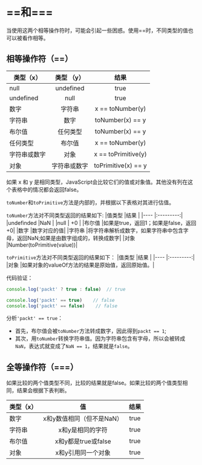 # ==和===

当使用这两个相等操作符时，可能会引起一些困惑。使用==时，不同类型的值也可以被看作相等。

## 相等操作符（==）
|类型（x）   |类型 （y）   |结果|
|---------  |:-----------:|:--------------:|
|null       |undefined    |   true        |
|undefined  |null         |   true        |
|数字       |字符串        |x == toNumber(y)|
|字符串     |数字          |toNumber(x) == y|
|布尔值     |任何类型       |toNumber(x) == y|
|任何类型    |布尔值        |x == toNumber(y)|
|字符串或数字|对象          |x == toPrimitive(y)|
|对象       |字符串或数字   |toPrimitive(x) == y|

如果 x 和 y 是相同类型，JavaScript会比较它们的值或对象值。其他没有列在这个表格中的情况都会返回false。

`toNumber`和`toPrimitive`方法是内部的，并根据以下表格对其进行估值。

`toNumber`方法对不同类型返回的结果如下:
|值类型        |结果       |
|----          |:---------:|
|undefinded    |NaN       |
|null          | +0       |
|布尔值         |如果是true，返回1；如果是false，返回+0|
|数字           |数字对应的值|
|字符串         |将字符串解析成数字，如果字符串中包含字母，返回NaN;如果是由数字组成的，转换成数字|
|对象           |Number(toPrimitive(value))|

`toPrimitive`方法对不同类型返回的结果如下：
|值类型  |结果       |
|----    |:---------:|
|对象    |如果对象的valueOf方法的结果是原始值，返回原始值。|

代码验证：
```js
console.log('packt' ? true : false)  // true

console.log('packt' == true)    // false
console.log('packt' == false)    // false
```

分析`'packt' == true`：
* 首先，布尔值会被`toNumber`方法转成数字，因此得到`packt == 1`;
* 其次，用`toNumber`转换字符串值。因为字符串包含有字母，所以会被转成`NaN`，表达式就变成了`NaN == 1`，结果就是`false`。

## 全等操作符（===）
如果比较的两个值类型不同，比较的结果就是false。如果比较的两个值类型相同，结果会根据下表判断。

|类型（x）|值   |结果|
|--------|:----:|:---:|
|数字  |x和y数值相同（但不是NaN）|true|
|字符串|x和y是相同的字符        |true|
|布尔值|x和y都是true或false     |true|
|对象  |x和y引用同一个对象      |true|
